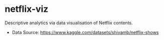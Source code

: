 # netflix-viz
Descriptive analytics via data visualisation of Netflix contents.

- Data Source: https://www.kaggle.com/datasets/shivamb/netflix-shows
